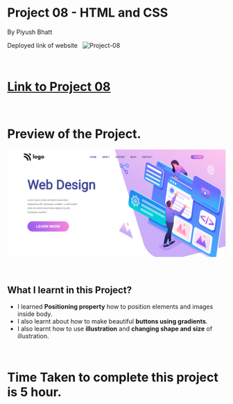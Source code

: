 


# Project 08 - HTML and CSS

By Piyush Bhatt

Deployed link of website &nbsp; ![Project-08](https://img.shields.io/badge/Project-08-ff69b4)

<br>

# [Link to Project 08](webdesignlandingpage.netlify.app)

<br>

# Preview of the Project.

![Preview](/preview.png)

<br>

## What I learnt in this Project?

- I learned **Positioning property** how to position elements and images inside body.
- I also learnt about how to make beautiful **buttons using gradients**.
- I also learnt how to use **illustration** and **changing shape and size** of illustration.

<br> 

# Time Taken to complete  this project is 5 hour.